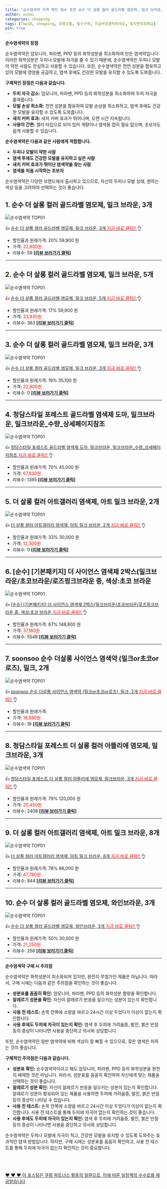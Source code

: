 ```yaml
---
title: "순수염색약 가격 확인 필수 추천 순수 더 살롱 컬러 골드라벨 염모제, 밀크 브라운, 3개 비교 장점 구매가이드"
author: eunmi.
categories: shopping
tags: [Top10, shopping, 유행상품, 필수구매, 지금바로클릭하세요, 놓치면후회해요]
pin: true
---
```

**순수염색약의 장점**

순수염색약은 암모니아, 파라벤, PPD 등의 화학성분을 최소화하여 만든 염색약입니다. 이러한 화학성분은 두피나 모발에 자극을 줄 수 있기 때문에, 순수염색약은 두피나 모발이 약한 사람도 안심하고 사용할 수 있습니다. 또한, 순수염색약은 천연 성분을 함유하고 있어 모발에 영양을 공급하고, 염색 후에도 건강한 모발을 유지할 수 있도록 도와줍니다.

**구체적인 장점은 다음과 같습니다.**

* **두피 자극 감소:** 암모니아, 파라벤, PPD 등의 화학성분을 최소화하여 두피 자극을 줄여줍니다.
* **모발 손상 최소화:** 천연 성분을 함유하여 모발 손상을 최소화하고, 염색 후에도 건강한 모발을 유지할 수 있도록 도와줍니다.
* **새치 커버 효과:** 새치 커버 효과가 뛰어나며, 오랜 시간 지속됩니다.
* **사용이 간편:** 젤리 타입으로 되어 있어 계량이나 염색용 컵이 필요 없으며, 초보자도 쉽게 사용할 수 있습니다.

**순수염색약은 다음과 같은 사람에게 적합합니다.**

* **두피나 모발이 약한 사람**
* **염색 후에도 건강한 모발을 유지하고 싶은 사람**
* **새치 커버 효과가 뛰어난 염색약을 찾는 사람**
* **염색을 처음 시작하는 초보자**

순수염색약은 다양한 브랜드에서 출시하고 있으므로, 자신의 두피나 모발 상태, 원하는 색상 등을 고려하여 선택하는 것이 좋습니다.

   

## 1. 순수 더 살롱 컬러 골드라벨 염모제, 밀크 브라운, 3개

![순수염색약 TOP01](https://thumbnail6.coupangcdn.com/thumbnails/remote/230x230ex/image/vendor_inventory/70ee/7c939889c023cf45a3713700431f2f4c8009a106cd253ec64cee9a605b80.jpg)


👍 [순수 더 살롱 컬러 골드라벨 염모제, 밀크 브라운, 3개 <font color=red> 지금 바로 클릭!! </font> ](https://link.coupang.com/re/AFFSDP?lptag=AF3617701&subid=GithubCoopas&pageKey=6842768940&traceid=V0-153&itemId=16276502951&vendorItemId=83469175875) 👌 


- 할인율과 원래가격: 20%  59,900   원
- 가격: <span style='color:red'>22,800원</span>
- 리뷰수: 59  [**[리뷰 보러가기 클릭]**](https://link.coupang.com/re/AFFSDP?lptag=AF3617701&subid=GithubCoopas&pageKey=6842768940&traceid=V0-153&itemId=16276502951&vendorItemId=83469175875)

---


   

## 2. 순수 더 살롱 컬러 골드라벨 염모제, 밀크 브라운, 5개

![순수염색약 TOP01](https://thumbnail9.coupangcdn.com/thumbnails/remote/230x230ex/image/vendor_inventory/cafd/b4f90c2b3b0cd06d76bc1d23ac416f0e801959e05a911d12ded22e355008.JPG)


👍 [순수 더 살롱 컬러 골드라벨 염모제, 밀크 브라운, 5개 <font color=red> 지금 바로 클릭!! </font> ](https://link.coupang.com/re/AFFSDP?lptag=AF3617701&subid=GithubCoopas&pageKey=6842768940&traceid=V0-153&itemId=11816448284&vendorItemId=87693798507) 👌 


- 할인율과 원래가격: 17%  59,900   원
- 가격: <span style='color:red'>33,930원</span>
- 리뷰수: 363  [**[리뷰 보러가기 클릭]**](https://link.coupang.com/re/AFFSDP?lptag=AF3617701&subid=GithubCoopas&pageKey=6842768940&traceid=V0-153&itemId=11816448284&vendorItemId=87693798507)

---


   

## 3. 순수 더 살롱 컬러 골드라벨 염모제, 밀크 브라운, 3개

![순수염색약 TOP01](https://thumbnail6.coupangcdn.com/thumbnails/remote/230x230ex/image/vendor_inventory/70ee/7c939889c023cf45a3713700431f2f4c8009a106cd253ec64cee9a605b80.jpg)


👍 [순수 더 살롱 컬러 골드라벨 염모제, 밀크 브라운, 3개 <font color=red> 지금 바로 클릭!! </font> ](https://link.coupang.com/re/AFFSDP?lptag=AF3617701&subid=GithubCoopas&pageKey=6842768940&traceid=V0-153&itemId=16276502951&vendorItemId=83469175875) 👌 


- 할인율과 원래가격: 19%  35,100   원
- 가격: <span style='color:red'>22,800원</span>
- 리뷰수: 0  [**[리뷰 보러가기 클릭]**](https://link.coupang.com/re/AFFSDP?lptag=AF3617701&subid=GithubCoopas&pageKey=6842768940&traceid=V0-153&itemId=16276502951&vendorItemId=83469175875)

---


   

## 4. 청담스타일 포레스트 골드라벨 염색제 도마, 밀크브라운, 밀크브라운_수량_상세페이지참조

![순수염색약 TOP01](https://thumbnail6.coupangcdn.com/thumbnails/remote/230x230ex/image/vendor_inventory/2f0a/66da0302fa10514e6b31e58db976e7afcd32b5ee25e651c748ba941fc372.jpg)


👍 [청담스타일 포레스트 골드라벨 염색제 도마, 밀크브라운, 밀크브라운_수량_상세페이지참조 <font color=red> 지금 바로 클릭!! </font> ](https://link.coupang.com/re/AFFSDP?lptag=AF3617701&subid=GithubCoopas&pageKey=7052870945&traceid=V0-153&itemId=17467246557&vendorItemId=87247864540) 👌 


- 할인율과 원래가격: 70%  45,000   원
- 가격: <span style='color:red'>67,830원</span>
- 리뷰수: 1365  [**[리뷰 보러가기 클릭]**](https://link.coupang.com/re/AFFSDP?lptag=AF3617701&subid=GithubCoopas&pageKey=7052870945&traceid=V0-153&itemId=17467246557&vendorItemId=87247864540)

---


   

## 5. 더 살롱 컬러 아트갤러리 염색제, 아트 밀크 브라운, 2개

![순수염색약 TOP01](https://thumbnail6.coupangcdn.com/thumbnails/remote/230x230ex/image/retail/images/4922918855851473-cb4cba7f-b2f7-42de-b1b4-a177c917fb00.jpg)


👍 [더 살롱 컬러 아트갤러리 염색제, 아트 밀크 브라운, 2개 <font color=red> 지금 바로 클릭!! </font> ](https://link.coupang.com/re/AFFSDP?lptag=AF3617701&subid=GithubCoopas&pageKey=2309931098&traceid=V0-153&itemId=18741295951&vendorItemId=71966393512) 👌 


- 할인율과 원래가격: 33%  30,000   원
- 가격: <span style='color:red'>12,300원</span>
- 리뷰수: 0  [**[리뷰 보러가기 클릭]**](https://link.coupang.com/re/AFFSDP?lptag=AF3617701&subid=GithubCoopas&pageKey=2309931098&traceid=V0-153&itemId=18741295951&vendorItemId=71966393512)

---


   

## 6. [순수] [기본패키지] 더 사이언스 염색제 2박스(밀크브라운/초코브라운/로즈핑크브라운 중, 색상:초코 브라운

![순수염색약 TOP01](https://thumbnail7.coupangcdn.com/thumbnails/remote/230x230ex/image/vendor_inventory/347b/44f1bb4bcdf413f9a24a75503e66d5d6477b43d6b92c11f449a61c99da7a.jpg)


👍 [[순수] [기본패키지] 더 사이언스 염색제 2박스(밀크브라운/초코브라운/로즈핑크브라운 중, 색상:초코 브라운 <font color=red> 지금 바로 클릭!! </font> ](https://link.coupang.com/re/AFFSDP?lptag=AF3617701&subid=GithubCoopas&pageKey=7217227477&traceid=V0-153&itemId=18279852473&vendorItemId=85425828176) 👌 


- 할인율과 원래가격: 67%  148,800   원
- 가격: <span style='color:red'>37,160원</span>
- 리뷰수: 5548  [**[리뷰 보러가기 클릭]**](https://link.coupang.com/re/AFFSDP?lptag=AF3617701&subid=GithubCoopas&pageKey=7217227477&traceid=V0-153&itemId=18279852473&vendorItemId=85425828176)

---


   

## 7. soonsoo 순수 더살롱 사이언스 염색약 (밀크or초코or로즈), 밀크, 2개

![순수염색약 TOP01](https://thumbnail8.coupangcdn.com/thumbnails/remote/230x230ex/image/vendor_inventory/0cb3/b87482c264abd8e8508bb9f8f568e0425a34abe22f7e0561555494aec6fb.jpg)


👍 [soonsoo 순수 더살롱 사이언스 염색약 (밀크or초코or로즈), 밀크, 2개 <font color=red> 지금 바로 클릭!! </font> ](https://link.coupang.com/re/AFFSDP?lptag=AF3617701&subid=GithubCoopas&pageKey=7215008263&traceid=V0-153&itemId=18268912115&vendorItemId=86495512662) 👌 


- 할인율과 원래가격: 
- 가격: <span style='color:red'>18,690원</span>
- 리뷰수: 19  [**[리뷰 보러가기 클릭]**](https://link.coupang.com/re/AFFSDP?lptag=AF3617701&subid=GithubCoopas&pageKey=7215008263&traceid=V0-153&itemId=18268912115&vendorItemId=86495512662)

---


   

## 8. 청담스타일 포레스트 더 살롱 컬러 아뜰리에 염모제, 밀크브라운, 3개

![순수염색약 TOP01](https://thumbnail9.coupangcdn.com/thumbnails/remote/230x230ex/image/vendor_inventory/2dfc/5d30df0c81d8472d97415b29181ffb379f471e62bc6a29052a26ba984044.jpg)


👍 [청담스타일 포레스트 더 살롱 컬러 아뜰리에 염모제, 밀크브라운, 3개 <font color=red> 지금 바로 클릭!! </font> ](https://link.coupang.com/re/AFFSDP?lptag=AF3617701&subid=GithubCoopas&pageKey=6837609249&traceid=V0-153&itemId=18768150105&vendorItemId=83440178689) 👌 


- 할인율과 원래가격: 79%  120,000   원
- 가격: <span style='color:red'>20,450원</span>
- 리뷰수: 2408  [**[리뷰 보러가기 클릭]**](https://link.coupang.com/re/AFFSDP?lptag=AF3617701&subid=GithubCoopas&pageKey=6837609249&traceid=V0-153&itemId=18768150105&vendorItemId=83440178689)

---


   

## 9. 더 살롱 컬러 아트갤러리 염색제, 아트 밀크 브라운, 8개

![순수염색약 TOP01](https://thumbnail7.coupangcdn.com/thumbnails/remote/230x230ex/image/retail/images/85814ad5-c604-41fd-ad39-f1267fc562695518852124487573493.png)


👍 [더 살롱 컬러 아트갤러리 염색제, 아트 밀크 브라운, 8개 <font color=red> 지금 바로 클릭!! </font> ](https://link.coupang.com/re/AFFSDP?lptag=AF3617701&subid=GithubCoopas&pageKey=2309931098&traceid=V0-153&itemId=18775719146&vendorItemId=85907229671) 👌 


- 할인율과 원래가격: 78%  86,000   원
- 가격: <span style='color:red'>47,780원</span>
- 리뷰수: 844  [**[리뷰 보러가기 클릭]**](https://link.coupang.com/re/AFFSDP?lptag=AF3617701&subid=GithubCoopas&pageKey=2309931098&traceid=V0-153&itemId=18775719146&vendorItemId=85907229671)

---


   

## 10. 순수 더 살롱 컬러 골드라벨 염모제, 와인브라운, 3개

![순수염색약 TOP01](https://thumbnail9.coupangcdn.com/thumbnails/remote/230x230ex/image/vendor_inventory/8f99/81804f6dd42ad20bb157e538bad75cd6bf5a8421bf0a804a39d8986b3814.jpg)


👍 [순수 더 살롱 컬러 골드라벨 염모제, 와인브라운, 3개 <font color=red> 지금 바로 클릭!! </font> ](https://link.coupang.com/re/AFFSDP?lptag=AF3617701&subid=GithubCoopas&pageKey=6842768940&traceid=V0-153&itemId=16276502960&vendorItemId=83469175890) 👌 


- 할인율과 원래가격: 50%  30,000   원
- 가격: <span style='color:red'>21,250원</span>
- 리뷰수: 258  [**[리뷰 보러가기 클릭]**](https://link.coupang.com/re/AFFSDP?lptag=AF3617701&subid=GithubCoopas&pageKey=6842768940&traceid=V0-153&itemId=16276502960&vendorItemId=83469175890)

---
**순수염색약 구매 시 주의점**

순수염색약은 화학성분이 최소화되어 있지만, 완전히 무첨가인 제품은 아닙니다. 따라서, 구매 시에는 다음과 같은 주의점을 확인하는 것이 좋습니다.

* **성분표를 꼼꼼히 확인:** 암모니아, 파라벤, PPD 등의 화학성분 함량을 확인합니다.
* **알레르기 성분을 확인:** 자신이 알레르기 반응을 일으키는 성분이 있는지 확인합니다.
* **사용 전 테스트:** 손목 안쪽에 소량을 바르고 24시간 이상 두었다가 이상이 없는지 확인합니다.
* **사용 후에도 두피에 자극이 있는지 확인:** 염색 후 두피에 가려움증, 발진, 붉은 반점 등의 증상이 나타나면 사용을 중단하고 의사와 상담합니다.

또한, 순수염색약은 일반 염색약에 비해 색상이 잘 빠질 수 있으므로, 잦은 염색은 피하는 것이 좋습니다.

**구체적인 주의점은 다음과 같습니다.**

* **성분표 확인:** 순수염색약이라고 해도 암모니아, 파라벤, PPD 등의 화학성분을 완전히 배제한 것은 아닙니다. 따라서, 성분표를 꼼꼼히 확인하여 자신에게 맞는 제품을 선택하는 것이 좋습니다.
* **알레르기 성분 확인:** 자신이 알레르기 반응을 일으키는 성분이 있는지 확인합니다. 알레르기 성분이 함유되어 있는 제품을 사용하면 두피에 가려움증, 발진, 붉은 반점 등의 증상이 나타날 수 있습니다.
* **사용 전 테스트:** 손목 안쪽에 소량을 바르고 24시간 이상 두었다가 이상이 없는지 확인합니다. 사용 전 테스트를 통해 두피에 자극이 없는지 확인하는 것이 좋습니다.
* **사용 후에도 두피에 자극이 있는지 확인:** 염색 후 두피에 가려움증, 발진, 붉은 반점 등의 증상이 나타나면 사용을 중단하고 의사와 상담합니다.

순수염색약은 두피나 모발에 자극이 적고, 건강한 모발을 유지할 수 있도록 도와주는 효과적인 염색 방법입니다. 하지만, 구매 시에는 성분표를 꼼꼼히 확인하고, 사용 전 테스트를 통해 두피에 자극이 없는지 확인하는 것이 중요합니다.<br><br><br><br><br> [ ❤ ❤ ❤ 이 포스팅은 쿠팡 파트너스 활동의 일환으로, 이에 따른 일정액의 수수료를 제공받습니다](https://link.coupang.com/a/bcEFyh)